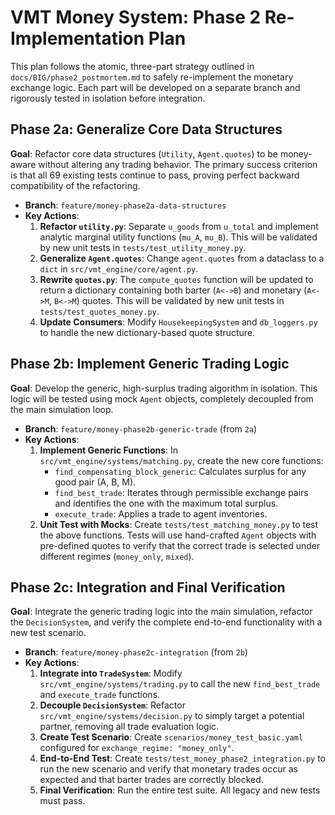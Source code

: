 # VMT Money System: Phase 2 Re-Implementation Plan

This plan follows the atomic, three-part strategy outlined in `docs/BIG/phase2_postmortem.md` to safely re-implement the monetary exchange logic. Each part will be developed on a separate branch and rigorously tested in isolation before integration.

## Phase 2a: Generalize Core Data Structures

**Goal**: Refactor core data structures (`Utility`, `Agent.quotes`) to be money-aware without altering any trading behavior. The primary success criterion is that all 69 existing tests continue to pass, proving perfect backward compatibility of the refactoring.

- **Branch**: `feature/money-phase2a-data-structures`
- **Key Actions**:
    1.  **Refactor `utility.py`**: Separate `u_goods` from `u_total` and implement analytic marginal utility functions (`mu_A`, `mu_B`). This will be validated by new unit tests in `tests/test_utility_money.py`.
    2.  **Generalize `Agent.quotes`**: Change `agent.quotes` from a dataclass to a `dict` in `src/vmt_engine/core/agent.py`.
    3.  **Rewrite `quotes.py`**: The `compute_quotes` function will be updated to return a dictionary containing both barter (`A<->B`) and monetary (`A<->M`, `B<->M`) quotes. This will be validated by new unit tests in `tests/test_quotes_money.py`.
    4.  **Update Consumers**: Modify `HousekeepingSystem` and `db_loggers.py` to handle the new dictionary-based quote structure.

## Phase 2b: Implement Generic Trading Logic

**Goal**: Develop the generic, high-surplus trading algorithm in isolation. This logic will be tested using mock `Agent` objects, completely decoupled from the main simulation loop.

- **Branch**: `feature/money-phase2b-generic-trade` (from `2a`)
- **Key Actions**:
    1.  **Implement Generic Functions**: In `src/vmt_engine/systems/matching.py`, create the new core functions:
        -   `find_compensating_block_generic`: Calculates surplus for any good pair (A, B, M).
        -   `find_best_trade`: Iterates through permissible exchange pairs and identifies the one with the maximum total surplus.
        -   `execute_trade`: Applies a trade to agent inventories.
    2.  **Unit Test with Mocks**: Create `tests/test_matching_money.py` to test the above functions. Tests will use hand-crafted `Agent` objects with pre-defined quotes to verify that the correct trade is selected under different regimes (`money_only`, `mixed`).

## Phase 2c: Integration and Final Verification

**Goal**: Integrate the generic trading logic into the main simulation, refactor the `DecisionSystem`, and verify the complete end-to-end functionality with a new test scenario.

- **Branch**: `feature/money-phase2c-integration` (from `2b`)
- **Key Actions**:
    1.  **Integrate into `TradeSystem`**: Modify `src/vmt_engine/systems/trading.py` to call the new `find_best_trade` and `execute_trade` functions.
    2.  **Decouple `DecisionSystem`**: Refactor `src/vmt_engine/systems/decision.py` to simply target a potential partner, removing all trade evaluation logic.
    3.  **Create Test Scenario**: Create `scenarios/money_test_basic.yaml` configured for `exchange_regime: "money_only"`.
    4.  **End-to-End Test**: Create `tests/test_money_phase2_integration.py` to run the new scenario and verify that monetary trades occur as expected and that barter trades are correctly blocked.
    5.  **Final Verification**: Run the entire test suite. All legacy and new tests must pass.
